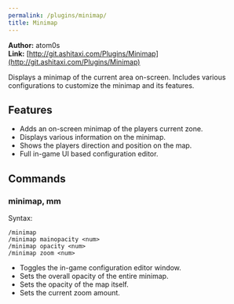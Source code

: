 ```yaml
---
permalink: /plugins/minimap/
title: Minimap
---
```


**Author:** atom0s<br/>
**Link:** [http://git.ashitaxi.com/Plugins/Minimap](http://git.ashitaxi.com/Plugins/Minimap)

Displays a minimap of the current area on-screen. Includes various configurations to customize the minimap and its features.

## Features

  * Adds an on-screen minimap of the players current zone.
  * Displays various information on the minimap.
  * Shows the players direction and position on the map.
  * Full in-game UI based configuration editor.

## Commands

### minimap, mm
Syntax:
```
/minimap
/minimap mainopacity <num>
/minimap opacity <num>
/minimap zoom <num>

```
  * Toggles the in-game configuration editor window.
  * Sets the overall opacity of the entire minimap.
  * Sets the opacity of the map itself.
  * Sets the current zoom amount.